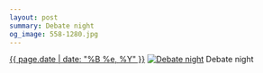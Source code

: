```yaml
---
layout: post
summary: Debate night
og_image: 558-1280.jpg
---
```


<p>
  <time><a href="/558">{{ page.date | date: "%B %e, %Y" }}</a></time>
  <a href="/558"><img src="{{ site.assets_url }}/558-640.jpg" srcset="{{ site.assets_url }}/558-320.jpg 320w, {{ site.assets_url }}/558-640.jpg 640w, {{ site.assets_url }}/558-960.jpg 960w, {{ site.assets_url }}/558-1280.jpg 1280w" sizes="(min-width: 700px) 50vw, calc(100vw - 2rem)" alt="Debate night" /></a>
  <span>Debate night</span>
</p>
